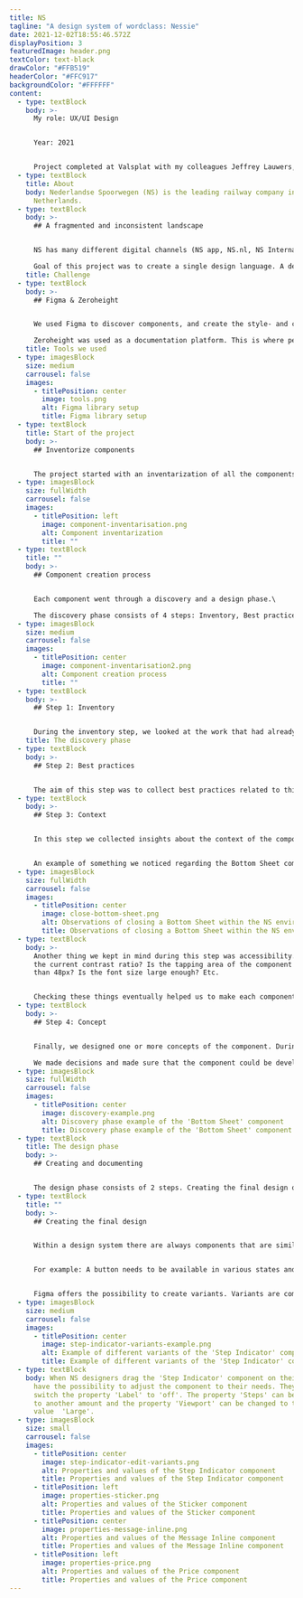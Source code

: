 ```yaml
---
title: NS
tagline: "A design system of wordclass: Nessie"
date: 2021-12-02T18:55:46.572Z
displayPosition: 3
featuredImage: header.png
textColor: text-black
drawColor: "#FFB519"
headerColor: "#FFC917"
backgroundColor: "#FFFFFF"
content:
  - type: textBlock
    body: >-
      My role: UX/UI Design


      Year: 2021


      Project completed at Valsplat with my colleagues Jeffrey Lauwers, Niek van Bijnen (ux designers), and Julian Neef (Design evangelist).
  - type: textBlock
    title: About
    body: Nederlandse Spoorwegen (NS) is the leading railway company in The
      Netherlands.
  - type: textBlock
    body: >-
      ## A fragmented and inconsistent landscape


      NS has many different digital channels (NS app, NS.nl, NS International). Channels that were created independently of each other. Over time, this caused a fragmented and inconsistent digital landscape.\

      Goal of this project was to create a single design language. A design system available for all designers and developers working on NS products.
    title: Challenge
  - type: textBlock
    body: >-
      ## Figma & Zeroheight


      We used Figma to discover components, and create the style- and component libraries for web and app.\

      Zeroheight was used as a documentation platform. This is where per component its purpose, best practices, and accessibility and copy guidelines were documented.
    title: Tools we used
  - type: imagesBlock
    size: medium
    carrousel: false
    images:
      - titlePosition: center
        image: tools.png
        alt: Figma library setup
        title: Figma library setup
  - type: textBlock
    title: Start of the project
    body: >-
      ## Inventorize components


      The project started with an inventarization of all the components and fundamentals that lived within the digital channels of NS.
  - type: imagesBlock
    size: fullWidth
    carrousel: false
    images:
      - titlePosition: left
        image: component-inventarisation.png
        alt: Component inventarization
        title: ""
  - type: textBlock
    title: ""
    body: >-
      ## Component creation process


      Each component went through a discovery and a design phase.\

      The discovery phase consists of 4 steps: Inventory, Best practices, Context, Concept.
  - type: imagesBlock
    size: medium
    carrousel: false
    images:
      - titlePosition: center
        image: component-inventarisation2.png
        alt: Component creation process
        title: ""
  - type: textBlock
    body: >-
      ## Step 1: Inventory


      During the inventory step, we looked at the work that had already been done for this component. What does the current component look like in Figma. And which variations of the component do we encounter within the NS environments. For this we looked at the NS Android & iOS apps and the NS website. We captured screenshots of the component and placed them under the 'inventory' step in Figma.
    title: The discovery phase
  - type: textBlock
    body: >-
      ## Step 2: Best practices


      The aim of this step was to collect best practices related to this component. For this we used a variety of sources such as nngroup.com, material design, iOS guidelines and component.gallery. This last source is a collection of all kinds of different design systems from brands such as Uber, IBM and Salesforce.
  - type: textBlock
    body: >-
      ## Step 3: Context


      In this step we collected insights about the context of the component usage from designers, developers and research. We looked at the insights we gathered and wrote down questions and things we noticed. 


      An example of something we noticed regarding the Bottom Sheet component was that there were a lot of different ways of closing the Bottom Sheet. In some cases the 'close' icon was positioned within the right top corner of the Bottom Sheet. While in other cases it was positioned right above the right top corner outside the Bottom Sheet.
  - type: imagesBlock
    size: fullWidth
    carrousel: false
    images:
      - titlePosition: center
        image: close-bottom-sheet.png
        alt: Observations of closing a Bottom Sheet within the NS environments
        title: Observations of closing a Bottom Sheet within the NS environments
  - type: textBlock
    body: >-
      Another thing we kept in mind during this step was accessibility. What is
      the current contrast ratio? Is the tapping area of the component smaller
      than 48px? Is the font size large enough? Etc. 


      Checking these things eventually helped us to make each component compliance with the WCAG2.0 guidelines. And as a result that the NS environments can be used by everyone.
  - type: textBlock
    body: >-
      ## Step 4: Concept


      Finally, we designed one or more concepts of the component. During a weekly component review session with designers and developers from NS, we answered the questions from step 3. 

      We made decisions and made sure that the component could be developed for iOS, Android, and web.
  - type: imagesBlock
    size: fullWidth
    carrousel: false
    images:
      - titlePosition: center
        image: discovery-example.png
        alt: Discovery phase example of the 'Bottom Sheet' component
        title: Discovery phase example of the 'Bottom Sheet' component
  - type: textBlock
    title: The design phase
    body: >-
      ## Creating and documenting


      The design phase consists of 2 steps. Creating the final design of the component and publishing it in the Figma NS library. And documenting the guidelines and best practices of the component in Zeroheight.
  - type: textBlock
    title: ""
    body: >-
      ## Creating the final design


      Within a design system there are always components that are similar to each other, with only slight differences.


      For example: A button needs to be available in various states and sizes, and with or without icon etc.


      Figma offers the possibility to create variants. Variants are component combinations that can be grouped as a single component set. A set contains components with different properties and the values of an instance can be configured.
  - type: imagesBlock
    size: medium
    carrousel: false
    images:
      - titlePosition: center
        image: step-indicator-variants-example.png
        alt: Example of different variants of the 'Step Indicator' component
        title: Example of different variants of the 'Step Indicator' component
  - type: textBlock
    body: When NS designers drag the 'Step Indicator' component on their canvas they
      have the possibility to adjust the component to their needs. They can
      switch the property 'Label' to 'off'. The property 'Steps' can be changed
      to another amount and the property 'Viewport' can be changed to the
      value  'Large'.
  - type: imagesBlock
    size: small
    carrousel: false
    images:
      - titlePosition: center
        image: step-indicator-edit-variants.png
        alt: Properties and values of the Step Indicator component
        title: Properties and values of the Step Indicator component
      - titlePosition: left
        image: properties-sticker.png
        alt: Properties and values of the Sticker component
        title: Properties and values of the Sticker component
      - titlePosition: center
        image: properties-message-inline.png
        alt: Properties and values of the Message Inline component
        title: Properties and values of the Message Inline component
      - titlePosition: left
        image: properties-price.png
        alt: Properties and values of the Price component
        title: Properties and values of the Price component
---
```

